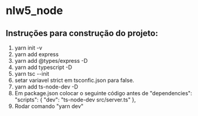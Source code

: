 # nlw5_node
 
## Instruções para construção do projeto:

 1. yarn init -v 
 2. yarn add express 
 3. yarn add @types/express -D 
 4. yarn add typescript -D
 5. yarn tsc --init
 6. setar variavel strict em tsconfic.json para false.
 7. yarn add ts-node-dev -D
 8. Em package.json colocar o seguinte código antes de "dependencies":
    "scripts": {
	    "dev": "ts-node-dev src/server.ts"
},
 9. Rodar comando "yarn dev"
